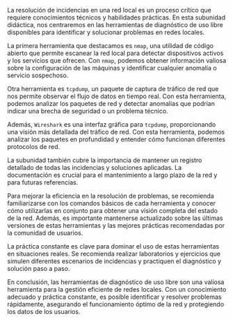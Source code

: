La resolución de incidencias en una red local es un proceso crítico que requiere conocimientos técnicos y habilidades prácticas. En esta subunidad didáctica, nos centraremos en las herramientas de diagnóstico de uso libre disponibles para identificar y solucionar problemas en redes locales.

La primera herramienta que destacamos es `nmap`, una utilidad de código abierto que permite escanear la red local para detectar dispositivos activos y los servicios que ofrecen. Con `nmap`, podemos obtener información valiosa sobre la configuración de las máquinas y identificar cualquier anomalía o servicio sospechoso.

Otra herramienta es `tcpdump`, un paquete de captura de tráfico de red que nos permite observar el flujo de datos en tiempo real. Con esta herramienta, podemos analizar los paquetes de red y detectar anomalías que podrían indicar una brecha de seguridad o un problema técnico.

Además, `Wireshark` es una interfaz gráfica para `tcpdump`, proporcionando una visión más detallada del tráfico de red. Con esta herramienta, podemos analizar los paquetes en profundidad y entender cómo funcionan diferentes protocolos de red.

La subunidad también cubre la importancia de mantener un registro detallado de todas las incidencias y soluciones aplicadas. La documentación es crucial para el mantenimiento a largo plazo de la red y para futuras referencias.

Para mejorar la eficiencia en la resolución de problemas, se recomienda familiarizarse con los comandos básicos de cada herramienta y conocer cómo utilizarlas en conjunto para obtener una visión completa del estado de la red. Además, es importante mantenerse actualizado sobre las últimas versiones de estas herramientas y las mejores prácticas recomendadas por la comunidad de usuarios.

La práctica constante es clave para dominar el uso de estas herramientas en situaciones reales. Se recomienda realizar laboratorios y ejercicios que simulen diferentes escenarios de incidencias y practiquen el diagnóstico y solución paso a paso.

En conclusión, las herramientas de diagnóstico de uso libre son una valiosa herramienta para la gestión eficiente de redes locales. Con un conocimiento adecuado y práctica constante, es posible identificar y resolver problemas rápidamente, asegurando el funcionamiento óptimo de la red y protegiendo los datos de los usuarios.
